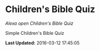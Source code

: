 # Children's Bible Quiz
*Alexa open Children's Bible Quiz*

Simple Children's Bible Quiz

**Last Updated:** 2016-03-12 17:45:05